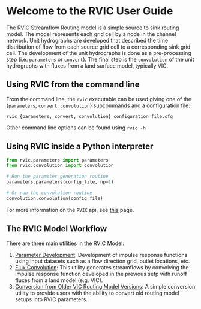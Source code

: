 # Welcome to the RVIC User Guide

The RVIC Streamflow Routing model is a simple source to sink routing model. The model represents each grid cell by a node in the channel network. Unit hydrographs are developed that described the time distribution of flow from each source grid cell to a corresponding sink grid cell. The development of the unit hydrographs is done as a pre-processing step (i.e. `parameters` or `convert`). The final step is the `convolution` of the unit hydrographs with fluxes from a land surface model, typically VIC.

## Using RVIC from the command line
From the command line, the `rvic` executable can be used giving one of the {[`parameters`](user-guide/parameters), [`convert`](user-guide/conversion), [`convolution`](user-guide/convolution)} subcommands and a configuration file:

```shell
rvic {parameters, convert, convolution} configuration_file.cfg
```

Other command line options can be found using `rvic -h`

## Using RVIC inside a Python interpreter

```python
from rvic.parameters import parameters
from rvic.convolution import convolution

# Run the parameter generation routine
parameters.parameters(config_file, np=1)

# Or run the convolution routine
convolution.convolution(config_file)
```

For more information on the `RVIC` api, see [this](user-guide/api) page.

## The RVIC Model Workflow

There are three main utilities in the RVIC Model:

1.  [Parameter Development](user-guide/parameters): Development of impulse response functions using input datasets such as a flow direction grid, outlet locations, etc.
2.  [Flux Convolution](user-guide/convolution): This utility generates streamflows by convolving the impulse response function developed in the previous setp with runoff fluxes from a land model (e.g. VIC).
4.  [Conversion from Older VIC Routing Model Versions](user-guide/conversion): A simple conversion utility to provide users with the ability to convert old routing model setups into RVIC parameters.
